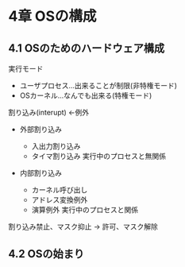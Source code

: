 # 4章 OSの構成

## 4.1 OSのためのハードウェア構成

実行モード
- ユーザプロセス...出来ることが制限(非特権モード)
- OSカーネル...なんでも出来る(特権モード)

割り込み(interupt) <-例外

- 外部割り込み
    - 入出力割り込み
    - タイマ割り込み
実行中のプロセスと無関係

- 内部割り込み
    - カーネル呼び出し
    - アドレス変換例外
    - 演算例外
実行中のプロセスと関係

割り込み禁止、マスク抑止
-> 許可、マスク解除

## 4.2 OSの始まり